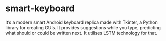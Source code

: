 # smart-keyboard
It’s a modern smart Android keyboard replica made with Tkinter, a Python library for creating GUIs. It provides suggestions while you type, predicting what should or could be written next. It utilises LSTM technology for that.
